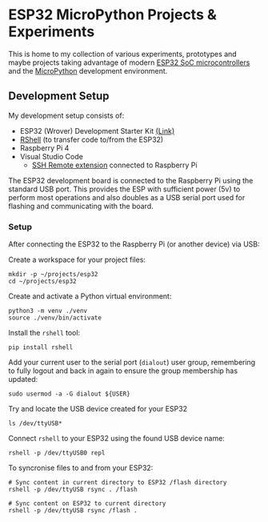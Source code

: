 # ESP32 MicroPython Projects & Experiments

This is home to my collection of various experiments, prototypes and maybe projects taking advantage of modern [ESP32 SoC microcontrollers](https://en.wikipedia.org/wiki/ESP32) and the [MicroPython](https://micropython.org/) development environment.

## Development Setup

My development setup consists of:

* ESP32 (Wrover) Development Starter Kit [(Link)](https://www.amazon.co.uk/gp/product/B09BC1N9LL/)
* [RShell](https://github.com/dhylands/rshell) (to transfer code to/from the ESP32)
* Raspberry Pi 4
* Visual Studio Code
  * [SSH Remote extension](https://code.visualstudio.com/docs/remote/ssh) connected to Raspberry Pi

The ESP32 development board is connected to the Raspberry Pi using the standard USB port. This provides the ESP with sufficient power (5v) to perform most operations and also doubles as a USB serial port used for flashing and communicating with the board.

### Setup

After connecting the ESP32 to the Raspberry Pi (or another device) via USB:

Create a workspace for your project files:

    mkdir -p ~/projects/esp32
    cd ~/projects/esp32

Create and activate a Python virtual environment:

    python3 -m venv ./venv
    source ./venv/bin/activate

Install the `rshell` tool:

    pip install rshell

Add your current user to the serial port (`dialout`) user group, remembering to fully logout and back in again to ensure the group membership has updated:

    sudo usermod -a -G dialout ${USER}

Try and locate the USB device created for your ESP32

    ls /dev/ttyUSB*

Connect `rshell` to your ESP32 using the found USB device name:

    rshell -p /dev/ttyUSB0 repl

To syncronise files to and from your ESP32:

    # Sync content in current directory to ESP32 /flash directory
    rshell -p /dev/ttyUSB rsync . /flash
    
    # Sync content on ESP32 to current directory
    rshell -p /dev/ttyUSB rsync /flash .
